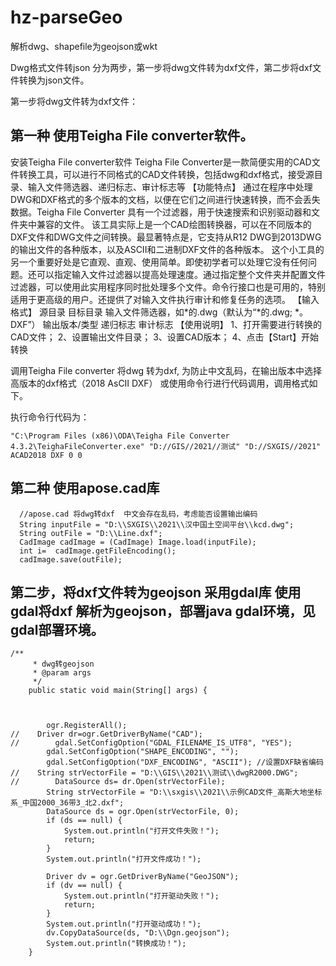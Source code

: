 # hz-parseGeo
解析dwg、shapefile为geojson或wkt

Dwg格式文件转json 分为两步，第一步将dwg文件转为dxf文件，第二步将dxf文件转换为json文件。

第一步将dwg文件转为dxf文件：

第一种 使用Teigha File  converter软件。
--------------------------------------------------------------------------------
安装Teigha File  converter软件
Teigha File Converter是一款简便实用的CAD文件转换工具，可以进行不同格式的CAD文件转换，包括dwg和dxf格式，接受源目录、输入文件筛选器、递归标志、审计标志等
【功能特点】
通过在程序中处理DWG和DXF格式的多个版本的文档，以便在它们之间进行快速转换，而不会丢失数据。Teigha File Converter 具有一个过滤器，用于快速搜索和识别驱动器和文件夹中兼容的文件。
该工具实际上是一个CAD绘图转换器，可以在不同版本的DXF文件和DWG文件之间转换。最显著特点是，它支持从R12 DWG到2013DWG的输出文件的各种版本，以及ASCII和二进制DXF文件的各种版本。
这个小工具的另一个重要好处是它直观、直观、使用简单。即使初学者可以处理它没有任何问题。还可以指定输入文件过滤器以提高处理速度。通过指定整个文件夹并配置文件过滤器，可以使用此实用程序同时批处理多个文件。命令行接口也是可用的，特别适用于更高级的用户。还提供了对输入文件执行审计和修复任务的选项。
【输入格式】
源目录
目标目录
输入文件筛选器，如*的.dwg（默认为“*的.dwg; *。DXF”）
输出版本/类型
递归标志
审计标志
【使用说明】
1、打开需要进行转换的CAD文件；
2、设置输出文件目录；
3、设置CAD版本；
4、点击【Start】开始转换

调用Teigha File  converter 将dwg 转为dxf,
为防止中文乱码，在输出版本中选择高版本的dxf格式（2018 AsCII DXF）
或使用命令行进行代码调用，调用格式如下。

执行命令行代码为：
```
"C:\Program Files (x86)\ODA\Teigha File Converter 4.3.2\TeighaFileConverter.exe" "D://GIS//2021//测试" "D://SXGIS//2021" ACAD2018 DXF 0 0
```
第二种 使用apose.cad库
--------------------------------------------------------------------------------
```
  //apose.cad 将dwg转dxf  中文会存在乱码，考虑能否设置输出编码
  String inputFile = "D:\\SXGIS\\2021\\汉中国土空间平台\\kcd.dwg";
  String outFile = "D:\\Line.dxf";
  CadImage cadImage = (CadImage) Image.load(inputFile);
  int i=  cadImage.getFileEncoding();
  cadImage.save(outFile);
```
第二步，将dxf文件转为geojson 采用gdal库
使用gdal将dxf 解析为geojson，部署java gdal环境，见gdal部署环境。
--------------------------------------------------------------------------------


```
/**
     * dwg转geojson
     * @param args
     */
    public static void main(String[] args) {

 

        ogr.RegisterAll();
//    Driver dr=ogr.GetDriverByName("CAD");
//        gdal.SetConfigOption("GDAL_FILENAME_IS_UTF8", "YES");
        gdal.SetConfigOption("SHAPE_ENCODING", "");
        gdal.SetConfigOption("DXF_ENCODING", "ASCII"); //设置DXF缺省编码
//    String strVectorFile = "D:\\GIS\\2021\\测试\\dwgR2000.DWG";
//        DataSource ds= dr.Open(strVectorFile);
        String strVectorFile = "D:\\sxgis\\2021\\示例CAD文件_高斯大地坐标系_中国2000_36带3_北2.dxf";
        DataSource ds = ogr.Open(strVectorFile, 0);
        if (ds == null) {
            System.out.println("打开文件失败！");
            return;
        }
        System.out.println("打开文件成功！");

        Driver dv = ogr.GetDriverByName("GeoJSON");
        if (dv == null) {
            System.out.println("打开驱动失败！");
            return;
        }
        System.out.println("打开驱动成功！");
        dv.CopyDataSource(ds, "D:\\Dgn.geojson");
        System.out.println("转换成功！");
    }
```


